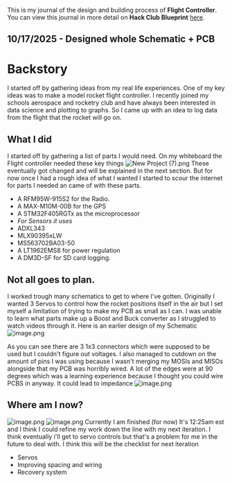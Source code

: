 <!--
  ===================    !!READ THIS NOTICE!!   ====================
  DO NOT edit this file manually. Your changes WILL BE OVERWRITTEN!
  This journal is auto generated and updated by Hack Club Blueprint.
  To edit this file, please edit your journal entries on Blueprint.
  ==================================================================
-->

This is my journal of the design and building process of **Flight Controller**.  
You can view this journal in more detail on **Hack Club Blueprint** [here](https://blueprint.hackclub.com/projects/178).


## 10/17/2025 - Designed whole Schematic + PCB  

# Backstory
I started off by gathering ideas from my real life experiences. One of my key ideas was to make a model rocket flight controller. I recently joined my schools aerospace and rocketry club and have always been interested in data science and plotting to graphs. So I came up with an idea to log data from the flight that the rocket will go on. 

## What I did
I started off by gathering a list of parts I would need. On my whiteboard the Flight controller needed these key things
![New Project (7).png](https://blueprint.hackclub.com/user-attachments/blobs/proxy/eyJfcmFpbHMiOnsiZGF0YSI6MjU3MiwicHVyIjoiYmxvYl9pZCJ9fQ==--00229e60a637215f605f7e15e9448114c4c0b021/New%20Project%20(7).png)
These eventually got changed and will be explained in the next section. But for now once I had a rough idea of what I wanted I started to scour the internet for parts I needed an came of with these parts.
* A RFM95W-915S2 for the Radio.
* A MAX-M10M-00B for the GPS
* A STM32F405RGTx as the microprocessor
* *For Sensors it uses*
* ADXL343
* MLX90395xLW
* MS563702BA03-50
* A LT1962EMS8 for power regulation
* A DM3D-SF for SD card logging.

## Not all goes to plan.
I worked trough many schematics to get to where I've gotten. Originally I wanted 3 Servos to control how the rocket positions itself in the air but I set myself a limitation of trying to make my PCB as small as I can. I was unable to learn what parts make up a Boost and Buck converter as I struggled to watch videos through it. Here is an earlier design of my Schematic ![image.png](https://blueprint.hackclub.com/user-attachments/blobs/proxy/eyJfcmFpbHMiOnsiZGF0YSI6MjU3NSwicHVyIjoiYmxvYl9pZCJ9fQ==--a1a541a8e03aad70e8caa65992c664d086b86d8a/image.png)

As you can see there are 3 1x3 connectors which were supposed to be used but I couldn't figure out voltages. I also managed to cutdown on the amount of pins I was using because I wasn't merging my MOSIs and MISOs alongside that my PCB was horribly wired. A lot of the edges were at 90 degrees which was a learning experience because I thought you could wire PCBS in anyway. It could lead to impedance
![image.png](https://blueprint.hackclub.com/user-attachments/blobs/proxy/eyJfcmFpbHMiOnsiZGF0YSI6MjU3NiwicHVyIjoiYmxvYl9pZCJ9fQ==--103ebfb0e4ad24259a2e5ff45097f7722d185052/image.png)


## Where am I now?
![image.png](https://blueprint.hackclub.com/user-attachments/blobs/proxy/eyJfcmFpbHMiOnsiZGF0YSI6MjU3NCwicHVyIjoiYmxvYl9pZCJ9fQ==--8de69a9bd5bdd019efc6dc0fb208b51242a37524/image.png)
![image.png](https://blueprint.hackclub.com/user-attachments/blobs/proxy/eyJfcmFpbHMiOnsiZGF0YSI6MjU3NywicHVyIjoiYmxvYl9pZCJ9fQ==--375abc98befcd60b039f8ddbadd713d918e94438/image.png)
Currently I am finished (for now) It's 12:25am est and I think I could refine my work down the line with my next iteration. I think eventually i'll get to servo controls but that's a problem for me in the future to deal with.
I think this will be the checklist for next iteration
* Servos
* Improving spacing and wiring
* Recovery system



  

